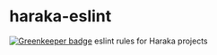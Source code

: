 # haraka-eslint

[![Greenkeeper badge](https://badges.greenkeeper.io/haraka/haraka-eslint.svg)](https://greenkeeper.io/)
eslint rules for Haraka projects
